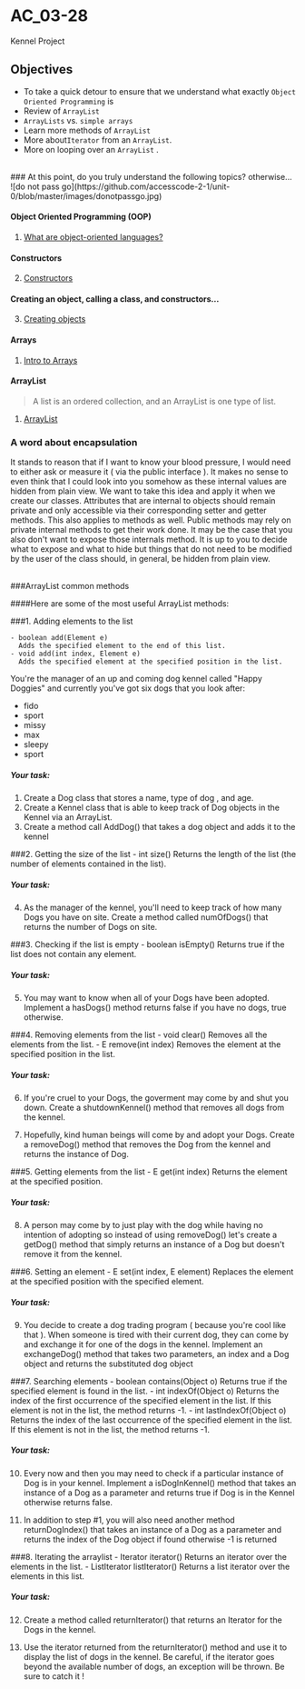 # AC_03-28
Kennel Project

## Objectives
- To take a quick detour to ensure that we  understand what exactly `Object Oriented Programming` is
- Review of `ArrayList`
- `ArrayLists` vs. `simple arrays`
- Learn more methods of `ArrayList`
- More about`Iterator` from an `ArrayList`.
- More on looping over an `ArrayList` .


<br />
### At this point, do you truly understand the following topics? otherwise...
<br />
![do not pass go](https://github.com/accesscode-2-1/unit-0/blob/master/images/donotpassgo.jpg)

#### Object Oriented Programming (OOP)

1. [What are object-oriented languages?](https://www.youtube.com/watch?v=SS-9y0H3Si8)

#### Constructors

2. [Constructors](https://www.youtube.com/watch?v=tPFuVRbUTwA&list=PLFE2CE09D83EE3E28&index=17)

#### Creating an object, calling a class, and constructors...

3. [Creating objects](https://www.youtube.com/watch?v=XznNdY3Bfvg)

#### Arrays

1. [ Intro to Arrays ](https://www.youtube.com/watch?v=L06uGnF4IpY&list=PLFE2CE09D83EE3E28&index=27)

#### ArrayList

> A list is an ordered collection, and an ArrayList is one type of list.

1. [ArrayList](http://www.lynda.com/Java-tutorials/Using-ArrayLists/184457/374321-4.html)


### A word about encapsulation
It stands to reason that if I want to know your blood pressure, I would need to either ask or measure it ( via the public interface ).
It makes no sense to even think that I could look into you somehow as these internal values are hidden from plain view.
We want to take this idea and apply it when we create our classes. Attributes that are internal to objects should remain private and only
accessible via their corresponding setter and getter methods. This also applies to methods as well. Public methods may rely on private internal methods
to get their work done. It may be the case that you also don't want to expose those internals method. It is up to you to decide what to expose and 
what to hide but things that do not need to be modified by the user of the class should, in general, be hidden from plain view.


<br />
###ArrayList common methods

####Here are some of the most useful ArrayList methods:

###1. Adding elements to the list

    - boolean add(Element e)
      Adds the specified element to the end of this list.
    - void add(int index, Element e)
      Adds the specified element at the specified position in the list.

You're the manager of an up and coming dog kennel called "Happy Doggies"  and currently you've got six dogs that you look after:
* fido
* sport
* missy
* max
* sleepy
* sport

##### Your task:
1. Create a Dog class that stores a name, type of dog , and age.  
2. Create a Kennel class that is able to keep track of Dog objects in the Kennel via an ArrayList. 
3. Create a method call AddDog() that takes a dog object and adds it to the kennel

###2. Getting the size of the list
     - int size()
       Returns the length of the list (the number of elements contained in the list).

##### Your task:
4. As the manager of the kennel, you'll need to keep track of how many Dogs you have on site.
   Create a method called numOfDogs() that returns the number of Dogs on site.

###3. Checking if the list is empty
     - boolean isEmpty()
       Returns true if the list does not contain any element.

##### Your task:
5. You may want to know when all of your Dogs have been adopted. Implement a hasDogs() method returns false if you have no dogs, true otherwise.

###4. Removing elements from the list
    - void clear()
      Removes all the elements from the list.
    - E remove(int index)
      Removes the element at the specified position in the list.

##### Your task:
6. If you're cruel to your Dogs, the goverment may come by and shut you down.
   Create a shutdownKennel() method that removes all dogs from the kennel.

7. Hopefully, kind human beings will come by and adopt your Dogs. 
   Create a removeDog() method that removes the Dog from the kennel and returns the instance of Dog. 

###5. Getting elements from the list
     - E get(int index)
       Returns the element at the specified position.

##### Your task:
8. A person may come by to just play with the dog while having no intention of adopting so instead of using removeDog() let's create a getDog() method that 
   simply returns an instance of a Dog but doesn't remove it from the kennel.

###6. Setting an element
     - E set(int index, E element)
       Replaces the element at the specified position with the specified element.

##### Your task:
9. You decide to create a dog trading program ( because you're cool like that ). When someone is tired with their current dog, they can come by and exchange it for one 
   of the dogs in the kennel. Implement an exchangeDog() method that takes two parameters, an index and a Dog object and returns the substituted dog object

###7. Searching elements
     - boolean contains(Object o)
       Returns true if the specified element is found in the list.
     - int indexOf(Object o)
       Returns the index of the first occurrence of the specified element in the list. If this element is not in the list, the method returns -1.
     - int lastIndexOf(Object o)
       Returns the index of the last occurrence of the specified element in the list. If this element is not in the list, the method returns -1.

##### Your task:
10. Every now and then you may need to check if a particular instance of Dog is in your kennel. Implement a isDogInKennel() method that takes an instance of a Dog as a parameter
and returns true if Dog is in the Kennel otherwise returns false.

11. In addition to step #1, you will also need another method returnDogIndex() that takes an instance of a Dog as a parameter and returns the index of the Dog object if 
    found otherwise -1 is returned


###8. Iterating the arraylist
     - Iterator iterator()
       Returns an iterator over the elements in the list.
     - ListIterator listIterator()
       Returns a list iterator over the elements in this list.

##### Your task:
12. Create a method called returnIterator() that returns an Iterator for the Dogs in the kennel. 

13. Use the iterator returned from the returnIterator() method and use it to display the list of dogs in the kennel. Be careful, if the iterator goes beyond the available
number of dogs, an exception will be thrown. Be sure to catch it !
